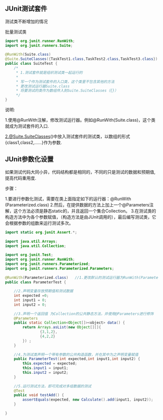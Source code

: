 ## JUnit测试套件

 测试类不断增加的情况

批量测试类

```java
import org.junit.runner.RunWith;  
import org.junit.runners.Suite;  
  
@RunWith(Suite.class)  
@Suite.SuiteClasses({TaskTest1.class,TaskTest2.class,TaskTest3.class})  
public class SuiteTest {  
    /* 
     * 1.测试套件就是组织测试类一起运行的 
     *  
     * 写一个作为测试套件的入口类，这个类里不包含其他的方法 
     * 更改测试运行器Suite.class 
     * 将要测试的类作为数组传入到Suite.SuiteClasses（{}） 
     */  
}  
```

说明:

1.使用@RunWith注解，修改测试运行器。例如@RunWith(Suite.class)，这个类就成为测试套件的入口.

2.@Suite.SuiteClasses()中放入测试套件的测试类，以数组的形式{class1,class2,......}作为参数.

## JUnit参数化设置

如果测试代码大同小异，代码结构都是相同的，不同的只是测试的数据和预期值,提高代码重用度.

步骤：

1.要进行参数化测试，需要在类上面指定如下的运行器：@RunWith (Parameterized.class)
2.然后，在提供数据的方法上加上一个@Parameters注解，这个方法必须是静态static的，并且返回一个集合Collection。
3.在测试类的构造方法中为各个参数赋值，（构造方法是由JUnit调用的），最后编写测试类，它会根据参数的组数来运行测试多次。

```java
import static org.junit.Assert.*;  
 
import java.util.Arrays;  
import java.util.Collection;  
  
import org.junit.Test;  
import org.junit.runner.RunWith;  
import org.junit.runners.Parameterized;  
import org.junit.runners.Parameterized.Parameters;  
  
@RunWith(Parameterized.class)   //1.更改默认的测试运行器为RunWith(Parameterized.class)  
public class ParameterTest {  
      
    //2.声明变量存放预期值和测试数据  
    int expected =0;  
    int input1 = 0;  
    int input2 = 0;  
      
    //3.声明一个返回值 为Collection的公共静态方法，并使用@Parameters进行修饰  
    @Parameters  
    public static Collection<Object[]><object> data() {  
        return Arrays.asList(new Object[][]{  
                {3,1,2},  
                {4,2,2}  
        }) ;  
    }  
      
    //4.为测试类声明一个带有参数的公共构造函数，并在其中为之声明变量赋值  
    public ParameterTest(int expected,int input1,int input2) {  
        this.expected = expected;  
        this.input1 = input1;  
        this.input2 = input2;  
    }  
      
    //5.运行测试方法，即可完成对多组数据的测试  
    @Test  
    public void testAdd() {  
        assertEquals(expected, new Calculate().add(input1, input2));  
    }  
  
}
```

